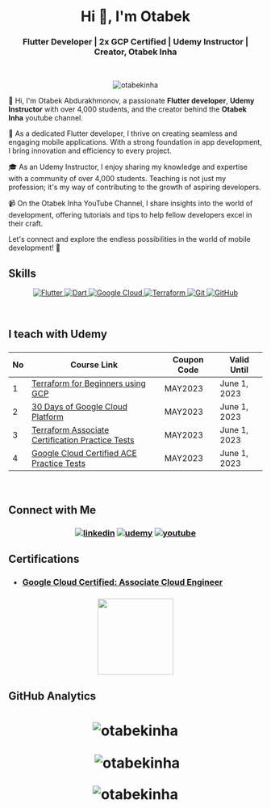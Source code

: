 <h1 align="center">Hi 👋, I'm Otabek</h1>
<h3 align="center">Flutter Developer | 2x GCP Certified | Udemy Instructor | Creator, Otabek Inha</h3>

<br>

<p align="center"> <img src="https://komarev.com/ghpvc/?username=otabekinha&label=Profile%20views&color=0e75b6&style=for-the-badge&color=CD5C5C&label=PROFILE+VIEWS" alt="otabekinha" /> </p>

<p>
  👋 Hi, I'm Otabek Abdurakhmonov, a passionate <b>Flutter developer</b>, <b>Udemy Instructor</b> with over 4,000 students, and the creator behind the <b>Otabek Inha</b> youtube channel.

🚀 As a dedicated Flutter developer, I thrive on creating seamless and engaging mobile applications. With a strong foundation in app development, I bring innovation and efficiency to every project.

🎓 As an Udemy Instructor, I enjoy sharing my knowledge and expertise with a community of over 4,000 students. Teaching is not just my profession; it's my way of contributing to the growth of aspiring developers.

📹 On the Otabek Inha YouTube Channel, I share insights into the world of development, offering tutorials and tips to help fellow developers excel in their craft.

Let's connect and explore the endless possibilities in the world of mobile development! 🚀
</p>

## **Skills**

<p align="center">
  
  <a href="https://www.terraform.com/" target="_blank" rel="noreferrer">
    <img src="https://img.icons8.com/color/64/000000/flutter.png" alt="Flutter"/>
  </a>
  
  <a href="https://www.terraform.com/" target="_blank" rel="noreferrer">
    <img src="https://img.icons8.com/color/64/000000/dart.png" alt="Dart"/>
  </a>

  <a href="https://cloud.google.com" target="_blank" rel="noreferrer">
    <img src="https://img.icons8.com/color/64/000000/google-cloud.png" alt="Google Cloud"/>
  </a>
  
  <a href="https://www.terraform.com/" target="_blank" rel="noreferrer">
    <img src="https://img.icons8.com/color/64/000000/terraform.png" alt="Terraform"/>
  </a>

  <a href="https://git-scm.com/" target="_blank" rel="noreferrer">
    <img src="https://img.icons8.com/color/64/000000/git.png" alt="Git"/>
  </a>
 
  <a href="https://kubernetes.io" target="_blank" rel="noreferrer">
    <img src="https://img.icons8.com/color/64/000000/github.png" alt="GitHub"/>
  </a>

</p>





<br>

## **I teach with Udemy**
<h3 align="left">

| No  | Course Link | Coupon Code | Valid Until |
| --- | ----------- | ----------- | ----------- |
| 1 | [Terraform for Beginners using GCP](https://www.udemy.com/course/terraform-for-beginners-using-google-cloud-platform-gcp/?couponCode=EF9EE751BCB9140E7748) | MAY2023 | June 1, 2023 |
| 2 | [30 Days of Google Cloud Platform](https://www.udemy.com/course/30-days-of-google-cloud-the-complete-gcp-beginners-bootcamp/?couponCode=CCE1C9F78E38BCBCD284) | MAY2023 | June 1, 2023 |
| 3 | [Terraform Associate Certification Practice Tests](https://www.udemy.com/course/terraform-associate-certification-practice-test-exam-2023/?couponCode=4F7DF0F8D3B83F23E7E6) | MAY2023 | June 1, 2023 |
| 4 | [Google Cloud Certified ACE Practice Tests](https://www.udemy.com/course/google-cloud-certified-ace-practice-tests-i/?couponCode=A17707BC99B958E40606) | MAY2023 | June 1, 2023 |



<br>

## **Connect with Me**

<h3 align="center">
<a href="https://www.linkedin.com/in/otabekinha"><img src="https://img.icons8.com/color/64/000000/linkedin.png" alt="linkedin"/></a>
<a href="https://www.udemy.com/user/otabek-abdurakhmonov-2/" target="_blank"><img src="https://img.icons8.com/color/64/000000/udemy.png" alt="udemy"/></a>
<a href="https://youtube.com/@simpledevops" target="_blank"><img src="https://img.icons8.com/color/64/000000/youtube-play.png" alt="youtube"/></a>
<br>

## **Certifications**
<h3 align="left">

- [Google Cloud Certified: Associate Cloud Engineer](https://www.credential.net/f0641378-678b-4ed7-8844-ae243ee8ed4c)

<h3 align="center">
<img src="https://miro.medium.com/v2/1*T59fnCvp71WqNeuytWGorA.png" width="150" height="150">
<br>

## **GitHub Analytics**

<h1 align="center">

<p><img align="center" src="https://github-readme-stats.vercel.app/api/top-langs?username=otabekinha&show_icons=true&locale=en&layout=compact" alt="otabekinha" /></p>

<p>&nbsp;<img align="center" src="https://github-readme-stats.vercel.app/api?username=otabekinha&show_icons=true&locale=en" alt="otabekinha" /></p>

<p><img align="center" src="https://github-readme-streak-stats.herokuapp.com/?user=otabekinha&" alt="otabekinha" />
</p>

